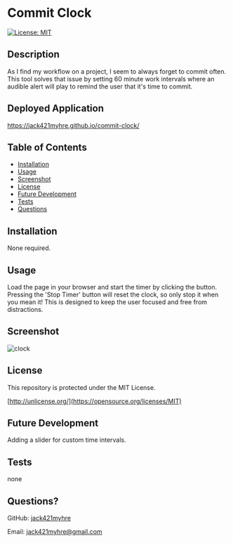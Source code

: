 # Commit Clock
[![License: MIT](https://img.shields.io/badge/License-MIT-yellow.svg)](https://opensource.org/licenses/MIT)
## Description
As I find my workflow on a project, I seem to always forget to commit often. This tool solves that issue by setting 60 minute work intervals where an audible alert will play to remind the user that it's time to commit. 
## Deployed Application
https://jack421myhre.github.io/commit-clock/
## Table of Contents
* [Installation](#installation)
* [Usage](#usage)
* [Screenshot](#screenshot)
* [License](#license)
* [Future Development](#future-development)
* [Tests](#tests)
* [Questions](#questions)
## Installation
None required.
## Usage 
Load the page in your browser and start the timer by clicking the button. Pressing the 'Stop Timer' button will reset the clock, so only stop it when you mean it! This is designed to keep the user focused and free from distractions.
## Screenshot
![clock](https://user-images.githubusercontent.com/73844213/194780037-af1f8e53-caa9-4974-900e-77c623d38888.png)

## License
This repository is protected under the MIT License.

[http://unlicense.org/](https://opensource.org/licenses/MIT)
## Future Development
Adding a slider for custom time intervals.
## Tests
none
## Questions?
GitHub: [jack421myhre](https://github.com/jack421myhre)

Email: jack421myhre@gmail.com  
